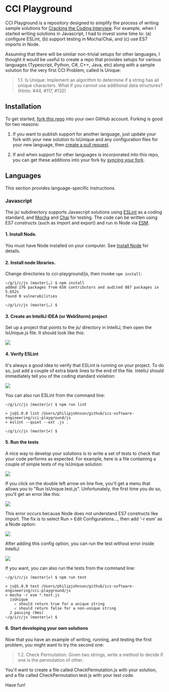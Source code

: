 # CCI Playground

CCI Playground is a repository designed to simplify the process of writing sample solutions for [Cracking the Coding Interview](http://www.crackingthecodinginterview.com/).  For example, when I started writing solutions in Javascript, I had to invest some time to: (a) configure ESLint, (b) support testing in Mocha/Chai, and (c) use ES7 imports in Node.

Assuming that there will be similar non-trivial setups for other languages, I thought it would be useful to create a repo that provides setups for various languages (Typescript, Python, C#, C++, Java, etc) along with a sample solution for the very first CCI Problem, called Is Unique:

<blockquote>
1.1. Is Unique: Implement an algorithm to determine if a string has all unique characters. What if you cannot use additional data structures? (Hints: #44, #117, #132)
</blockquote>

## Installation

To get started, [fork this repo](https://help.github.com/en/github/getting-started-with-github/fork-a-repo) into your own GitHub account.  Forking is good for two reasons:

  1. If you want to publish support for another language, just update your fork with your new solution to IsUnique and any configuration files for your new language, then [create a pull request](https://help.github.com/en/github/collaborating-with-issues-and-pull-requests/creating-a-pull-request-from-a-fork).

  2. If and when support for other languages is incorporated into this repo, you can get these additions into your fork by [syncing your fork](https://help.github.com/en/github/collaborating-with-issues-and-pull-requests/syncing-a-fork).

## Languages

This section provides language-specific instructions.

### Javascript

The js/ subdirectory supports Javascript solutions using [ESLint](https://eslint.org/) as a coding standard, and [Mocha](https://mochajs.org/) and [Chai](https://www.chaijs.com/) for testing. The code can be written using ES7 constructs (such as import and export) and run in Node via [ESM](https://www.npmjs.com/package/esm).

#### 1. Install Node.

You must have Node installed on your computer. See [Install Node](https://nodejs.org/en/download/) for details.

#### 2. Install node libraries.

Change directories to cci-playground/js, then invoke `npm install`:

```
~/g/i/c/js (master|…) $ npm install
added 276 packages from 656 contributors and audited 887 packages in 5.652s
found 0 vulnerabilities

~/g/i/c/js (master|…) $
```

#### 3. Create an IntelliJ IDEA (or WebStorm) project

Set up a project that points to the js/ directory in IntelliJ, then open the IsUnique.js file. It should look like this:

<img src="https://github.com/ics-software-engineering/cci-playground/raw/master/images/js-intellij-isunique.js.png">


#### 4. Verify ESLint

It's always a good idea to verify that ESLint is running on your project. To do so, just add a couple of extra blank lines to the end of the file. IntelliJ should immediately tell you of the coding standard violation:

<img src="https://github.com/ics-software-engineering/cci-playground/raw/master/images/js-intellij-isunique-eslint.png">

You can also run ESLint from the command line:

```
~/g/i/c/js (master|✔) $ npm run lint

> js@1.0.0 lint /Users/philipjohnson/github/ics-software-engineering/cci-playground/js
> eslint --quiet --ext .js .

~/g/i/c/js (master|✔) $
```

#### 5. Run the tests

A nice way to develop your solutions is to write a set of tests to check that your code performs as expected. For example, here is a file containing a couple of simple tests of my IsUnique solution:

<img src="https://github.com/ics-software-engineering/cci-playground/raw/master/images/js-intellij-isunique-test-code.png">

If you click on the double left arrow on line five, you'll get a menu that allows you to "Run IsUnique.test.js". Unfortunately, the first time you do so, you'll get an error like this:

<img src="https://github.com/ics-software-engineering/cci-playground/raw/master/images/js-intellij-mocha-error.png">

This error occurs because Node does not understand ES7 constructs like import.  The fix is to select Run > Edit Configurations..., then add '-r esm' as a Node option:

<img src="https://github.com/ics-software-engineering/cci-playground/raw/master/images/js-intellij-mocha-run-config.png">

After adding this config option, you can run the test without error inside IntelliJ:

<img src="https://github.com/ics-software-engineering/cci-playground/raw/master/images/js-intellij-mocha-success.png">

If you want, you can also run the tests from the command line:

```
~/g/i/c/js (master|✔) $ npm run test

> js@1.0.0 test /Users/philipjohnson/github/ics-software-engineering/cci-playground/js
> mocha -r esm *.test.js
  isUnique
    ✓ should return true for a unique string
    ✓ should return false for a non-unique string
  2 passing (9ms)
~/g/i/c/js (master|✔) $
```

#### 6. Start developing your own solutions

Now that you have an example of writing, running, and testing the first problem, you might want to try the second one:

<blockquote>
1.2. Check Permutation: Given two strings, write a method to decide if one is the permutation of other.
</blockquote>

You'll want to create a file called CheckPermutation.js with your solution, and a file called CheckPermutation.test.js with your test code.

Have fun!



















